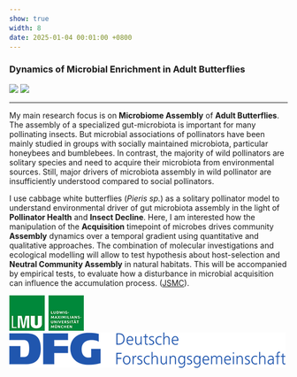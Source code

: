 ```yaml
---
show: true
width: 8
date: 2025-01-04 00:01:00 +0800
---
```


<div class="p-4">
    <h3>Dynamics of Microbial Enrichment in Adult Butterflies</h3>
       <img data-src="{{ 'assets/images/photos/IMG_5899m.jpg' | relative_url }}" class="lazy rounded frame-img";" src="{{ '/assets/images/empty_300x200.png' | relative_url }}">
     <img data-src="{{ 'assets/images/photos/IMG_5899m.jpg' | relative_url }}" class="lazy rounded frame-img";" src="{{ '/assets/images/empty_300x200.png' | relative_url }}">
    <hr />
    <p>
       My main research focus is on <strong>Microbiome Assembly</strong> of <strong>Adult Butterflies</strong>. The assembly of a specialized gut-microbiota is important for many pollinating insects. But microbial associations of pollinators have been mainly studied in groups with socially maintained microbiota, particular honeybees and bumblebees. In contrast, the majority of wild pollinators are solitary species and need to acquire their microbiota from environmental sources. Still, major drivers of microbiota assembly in wild pollinator are insufficiently understood compared to social pollinators.
    </p>
    <p>
I use cabbage white butterflies (<i>Pieris sp.</i>) as a solitary pollinator model to understand environmental driver of gut microbiota assembly in the light of <strong>Pollinator Health</strong> and <strong>Insect Decline</strong>. Here, I am interested how the manipulation of the <strong>Acquisition</strong> timepoint of microbes drives community <strong>Assembly</strong> dynamics over a temporal gradient using quantitative and qualitative approaches.
The combination of molecular investigations and ecological modelling will allow to test hypothesis about host-selection and <strong>Neutral Community Assembly</strong> in natural habitats. This will be accompanied by empirical tests, to evaluate how a disturbance in microbial acquisition can influence the accumulation process.
 (<a href="https://www.jsmc-phd.de/" target="_blank">JSMC</a>).
        </p>
   <img src="/assets/logo/logo64_LMU.png" alt="LMU Logo" class="img-fluid logo-img">
     <img src="/assets/logo/logo64_DFG.png" alt="DFG Logo" class="img-fluid logo-img"> 
    </div>
